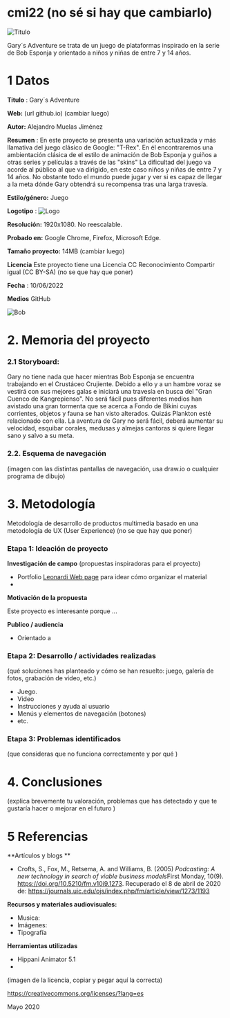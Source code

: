 # cmi22 (no sé si hay que cambiarlo)

![Titulo](https://user-images.githubusercontent.com/106830874/172299849-40f3edfd-74fa-4f21-bc4a-3a48264e574f.png)

Gary´s Adventure se trata de un juego de plataformas inspirado en la serie de Bob Esponja y orientado a niños y niñas de entre 7 y 14 años.


# 1 Datos 

**Titulo** : Gary´s Adventure

**Web:**   (url github.io) (cambiar luego)

**Autor:**  Alejandro Muelas Jiménez

**Resumen** : En este proyecto se presenta una variación actualizada y más llamativa del juego clásico de Google: "T-Rex". En él encontraremos una ambientación clásica de el estilo de animación de Bob Esponja y guiños a otras series y películas a través de las "skins" La dificultad del juego va acorde al público al que va dirigido, en este caso niños y niñas de entre 7 y 14 años. No obstante todo el mundo puede jugar y ver si es capaz de llegar a la meta dónde Gary obtendrá su recompensa tras una larga travesía.

**Estilo/género:**  Juego

**Logotipo** : ![Logo](https://user-images.githubusercontent.com/106830874/172296622-c1ec88dd-9e58-4aa1-931c-b401b063fb30.png)

**Resolución:** 1920x1080. No reescalable.

**Probado en:** Google Chrome, Firefox, Microsoft Edge.

**Tamaño proyecto:** 14MB  (cambiar luego)

**Licencia** Este proyecto tiene una Licencia CC Reconocimiento Compartir igual (CC BY-SA) (no se que hay que poner)

**Fecha** : 10/06/2022

**Medios** GitHub

![Bob](https://user-images.githubusercontent.com/106830874/172297353-b4d3e21a-7c9a-43d9-9abe-e9d47727459f.png)


# 2. Memoria del proyecto 

### 2.1 Storyboard: 



Gary no tiene nada que hacer mientras Bob Esponja se encuentra trabajando en el Crustáceo Crujiente. Debido a ello y a un hambre voraz se vestirá con sus mejores galas e iniciará una travesía en busca del "Gran Cuenco de Kangrepienso". No será fácil pues diferentes medios han avistado una gran tormenta que se acerca a Fondo de Bikini cuyas corrientes, objetos y fauna se han visto alterados. Quizás Plankton esté relacionado con ella. La aventura de Gary no será fácil, deberá aumentar su velocidad, esquibar corales, medusas y almejas cantoras si quiere llegar sano y salvo a su meta.



### 2.2. Esquema de navegación 



(imagen con las distintas pantallas de navegación, usa draw.io o cualquier programa de dibujo)







# 3. Metodología

Metodología de desarrollo de productos multimedia basado en una metodología de UX (User Experience) (no se que hay que poner)



### Etapa 1: Ideación de proyecto

**Investigación de campo** (propuestas inspiradoras para el proyecto)

- Portfolio [Leonardi Web page](http://www.rleonardi.com/interactive-resume/) para idear cómo organizar el material
- 



**Motivación de la propuesta** 

Este  proyecto es interesante porque ... 



**Publico / audiencia**

- Orientado a 





### Etapa 2: Desarrollo / actividades realizadas

(qué soluciones has planteado y cómo se han resuelto: juego, galería de fotos, grabación de video, etc.)

- Juego. 
- Video 
- Instrucciones y ayuda al usuario 
- Menús y elementos de navegación (botones)
- etc.



### Etapa 3: Problemas identificados

(que consideras que no  funciona correctamente y por qué )



# 4. Conclusiones 

(explica brevemente tu valoración, problemas que has detectado y que te gustaría hacer o mejorar en el futuro )







# 5 Referencias 

**Artículos y blogs ** 

- Crofts, S., Fox, M., Retsema, A. and Williams, B. (2005) *Podcasting: A new technology in search of viable business models*First Monday, 10(9). https://doi.org/10.5210/fm.v10i9.1273. Recuperado el 8 de abril de 2020 de: https://journals.uic.edu/ojs/index.php/fm/article/view/1273/1193

**Recursos y materiales audiovisuales:**

* Musica:  
* Imágenes:  
* Tipografía

**Herramientas utilizadas**

- Hippani Animator 5.1
- 



(imagen de la licencia, copiar y pegar aquí la correcta)

https://creativecommons.org/licenses/?lang=es

Mayo 2020
